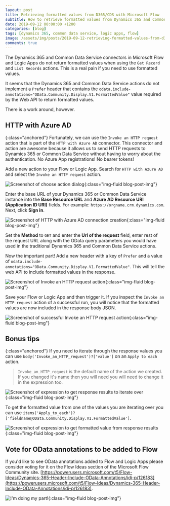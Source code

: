 ```yaml
---
layout: post
title: Retrieving formatted values from D365/CDS with Microsoft Flow
subtitle: How to retrieve formatted values from Dynamics 365 and Common Data Service when using Microsoft Flow or Logic Apps.
date: 2019-09-12 00:00:00 +1200
categories: [blog]
tags: [dynamics 365, common data service, logic apps, flow]
image: /assets/img/posts/2019-09-12-retrieving-formatted-values-from-d365-cds-with-microsoft-flow/image.png
comments: true
---
```


The Dynamics 365 and Common Data Service connectors in Microsoft Flow and Logic Apps do not return formatted values when using the `Get Record` and `List Records` actions. This is a real pain if you need to use formatted values.

It seems that the Dynamics 365 and Common Data Service actions do not implement a `Prefer` header that contains the `odata.include-annotations="OData.Community.Display.V1.FormattedValue"` value required by the Web API to return formatted values.

There is a work around, however.

## HTTP with Azure AD
{:class="anchored"}
Fortunately, we can use the `Invoke an HTTP request` action that is part of the `HTTP with Azure AD` connector. This connector and action are awesome because it allows us to send HTTP requests to Dynamics 365 or Common Data Service without having to worry about the authentication. No Azure App registrations! No bearer tokens!

Add a new action to your Flow or Logic App. Search for `HTTP with Azure AD` and select the `Invoke an HTTP request` action.

![Screenshot of choose action dialog](/assets/img/posts/2019-09-12-retrieving-formatted-values-from-d365-cds-with-microsoft-flow/http-with-azure-ad-1.png "Invoke an HTTP request"){:class="img-fluid blog-post-img"}

Enter the base URL of your Dynamics 365 or Common Data Service instance into the **Base Resource URL** and **Azure AD Resource URI (Application ID URI)** fields. For example: `https://orgname.crm.dynamics.com`. Next, click **Sign in**.

![Screenshot of HTTP with Azure AD connection creation](/assets/img/posts/2019-09-12-retrieving-formatted-values-from-d365-cds-with-microsoft-flow/http-with-azure-ad-2.png "HTTP with Azure AD connection"){:class="img-fluid blog-post-img"}

Set the **Method** to `GET` and enter the **Url of the request** field, enter rest of the request URL along with the OData query parameters you would have used in the traditional Dynamics 365 and Common Data Service actions.

Now the important part! Add a new header with a key of `Prefer` and a value of `odata.include-annotations="OData.Community.Display.V1.FormattedValue"`. This will tell the web API to include formatted values in the response.

![Screenshot of Invoke an HTTP request action](/assets/img/posts/2019-09-12-retrieving-formatted-values-from-d365-cds-with-microsoft-flow/http-with-azure-ad-3.png "Invoke an HTTP request action"){:class="img-fluid blog-post-img"}

Save your Flow or Logic App and then trigger it. If you inspect the `Invoke an HTTP request` action of a successful run, you will notice that the formatted values are now included in the response body JSON.

![Screenshot of successful Invoke an HTTP request action](/assets/img/posts/2019-09-12-retrieving-formatted-values-from-d365-cds-with-microsoft-flow/http-with-azure-ad-4.png "Successful Invoke an HTTP request action"){:class="img-fluid blog-post-img"}

## Bonus tips
{:class="anchored"}
If you need to iterate through the response values you can use `body('Invoke_an_HTTP_request')?['value']` on an `Apply to each` action.

> `Invoke_an_HTTP_request` is the default name of the action we created. If you changed it's name then you will need you will need to change it in the expression too.

![Screenshot of expression to get response results to iterate over](/assets/img/posts/2019-09-12-retrieving-formatted-values-from-d365-cds-with-microsoft-flow/iterate-over-response-results.png "Iterate over response results"){:class="img-fluid blog-post-img"}

To get the formatted value from one of the values you are iterating over you can use `items('Apply_to_each')?['fieldname@OData.Community.Display.V1.FormattedValue']`.

![Screenshot of expression to get formatted value from response results](/assets/img/posts/2019-09-12-retrieving-formatted-values-from-d365-cds-with-microsoft-flow/get-formatted-value-from-response.png "Get formatted value response results"){:class="img-fluid blog-post-img"}

## Vote for OData annotations to be added to Flow

If you'd like to see OData annotations added to Flow and Logic Apps please consider voting for it on the Flow Ideas section of the Microsoft Flow Community site. [https://powerusers.microsoft.com/t5/Flow-Ideas/Dynamics-365-Header-Include-OData-Annotations/idi-p/126183](https://powerusers.microsoft.com/t5/Flow-Ideas/Dynamics-365-Header-Include-OData-Annotations/idi-p/126183).

![I'm doing my part!](https://media.giphy.com/media/YYfEjWVqZ6NDG/source.gif "I'm doing my part!"){:class="img-fluid blog-post-img"}